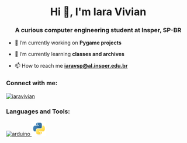 <h1 align="center">Hi 👋, I'm Iara Vivian</h1>
<h3 align="center">A curious computer engineering student at Insper, SP-BR</h3>

- 🔭 I’m currently working on **Pygame projects**

- 🌱 I’m currently learning **classes and archives**

- 📫 How to reach me **iaravsp@al.insper.edu.br**

<h3 align="left">Connect with me:</h3>
<p align="left">
<a href="https://linkedin.com/in/iaravivian" target="blank"><img align="center" src="https://raw.githubusercontent.com/rahuldkjain/github-profile-readme-generator/master/src/images/icons/Social/linked-in-alt.svg" alt="iaravivian" height="30" width="40" /></a>
</p>

<h3 align="left">Languages and Tools:</h3>
<p align="left"> <a href="https://www.arduino.cc/" target="_blank" rel="noreferrer"> <img src="https://cdn.worldvectorlogo.com/logos/arduino-1.svg" alt="arduino" width="40" height="40"/> </a> <a href="https://www.python.org" target="_blank" rel="noreferrer"> <img src="https://raw.githubusercontent.com/devicons/devicon/master/icons/python/python-original.svg" alt="python" width="40" height="40"/> </a> </p>
